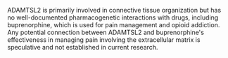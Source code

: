 ADAMTSL2 is primarily involved in connective tissue organization but has no well-documented pharmacogenetic interactions with drugs, including buprenorphine, which is used for pain management and opioid addiction. Any potential connection between ADAMTSL2 and buprenorphine's effectiveness in managing pain involving the extracellular matrix is speculative and not established in current research.